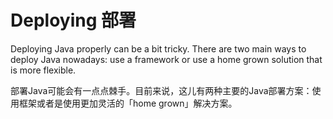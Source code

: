 # Deploying 部署

Deploying Java properly can be a bit tricky. There are two main ways to deploy
Java nowadays: use a framework or use a home grown solution that is more
flexible.

部署Java可能会有一点点棘手。目前来说，这儿有两种主要的Java部署方案：使用框架或者是使用更加灵活的「home grown」解决方案。